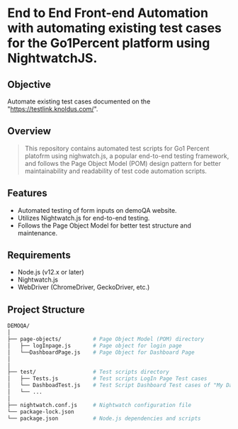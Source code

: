 # End to End Front-end Automation with automating existing test cases for the Go1Percent platform using NightwatchJS.


## Objective
Automate existing test cases documented on the "https://testlink.knoldus.com/".


## Overview

>This repository contains automated test scripts for Go1 Percent platofrm using nighwatch.js,
>a popular end-to-end testing framework, and follows the Page Object Model (POM) design
>pattern for better maintainability and readability of test code automation scripts.



## Features

- Automated testing of form inputs on demoQA website.
- Utilizes Nightwatch.js for end-to-end testing.
- Follows the Page Object Model for better test structure and maintenance.

## Requirements

- Node.js (v12.x or later)
- Nightwatch.js
- WebDriver (ChromeDriver, GeckoDriver, etc.)

## Project Structure

```sh
DEMOQA/
│
├── page-objects/          # Page Object Model (POM) directory
│   ├── logInpage.js       # Page object for login page
│   └──DashboardPage.js    # Page Object for Dashboard Page
│
│
├── test/                  # Test scripts directory
│   ├── Tests.js           # Test scripts LogIn Page Test cases
│   └── DashboadTest.js    # Test Script Dashboard Test cases of "My Dashboard"
│   └── ...
│
├── nightwatch.conf.js     # Nightwatch configuration file
└── package-lock.json          
└── package.json           # Node.js dependencies and scripts




